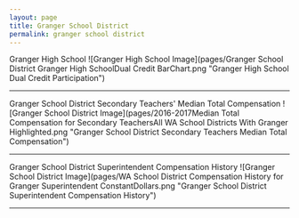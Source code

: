 ```yaml
---
layout: page
title: Granger School District
permalink: granger school district
---
```



Granger High School
![Granger High School Image](pages/Granger School District Granger High SchoolDual Credit BarChart.png "Granger High School Dual Credit Participation")

___

Granger School District Secondary Teachers' Median Total Compensation
![Granger School District Image](pages/2016-2017Median Total Compensation for Secondary TeachersAll WA School Districts With Granger Highlighted.png "Granger School District Secondary Teachers Median Total Compensation")

___

Granger School District Superintendent Compensation History
![Granger School District Image](pages/WA School District Compensation History for Granger Superintendent ConstantDollars.png "Granger School District Superintendent Compensation History")

___

